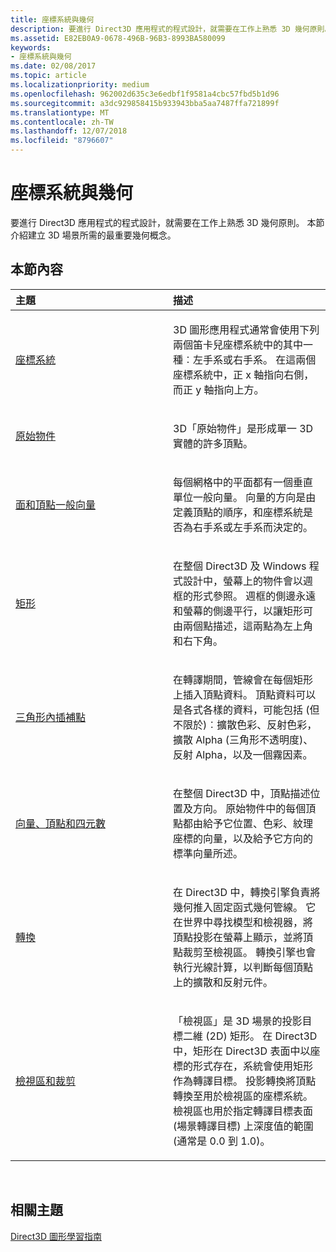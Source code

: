 ```yaml
---
title: 座標系統與幾何
description: 要進行 Direct3D 應用程式的程式設計，就需要在工作上熟悉 3D 幾何原則。 本節介紹建立 3D 場景所需的最重要幾何概念。
ms.assetid: E82EB0A9-0678-496B-96B3-8993BA580099
keywords:
- 座標系統與幾何
ms.date: 02/08/2017
ms.topic: article
ms.localizationpriority: medium
ms.openlocfilehash: 962002d635c3e6edbf1f9581a4cbc57fbd5b1d96
ms.sourcegitcommit: a3dc929858415b933943bba5aa7487ffa721899f
ms.translationtype: MT
ms.contentlocale: zh-TW
ms.lasthandoff: 12/07/2018
ms.locfileid: "8796607"
---
```

# <a name="coordinate-systems-and-geometry"></a>座標系統與幾何


要進行 Direct3D 應用程式的程式設計，就需要在工作上熟悉 3D 幾何原則。 本節介紹建立 3D 場景所需的最重要幾何概念。

## <a name="span-idin-this-sectionspanin-this-section"></a><span id="in-this-section"></span>本節內容


<table>
<colgroup>
<col width="50%" />
<col width="50%" />
</colgroup>
<thead>
<tr class="header">
<th align="left">主題</th>
<th align="left">描述</th>
</tr>
</thead>
<tbody>
<tr class="odd">
<td align="left"><p><a href="coordinate-systems.md">座標系統</a></p></td>
<td align="left"><p>3D 圖形應用程式通常會使用下列兩個笛卡兒座標系統中的其中一種︰左手系或右手系。 在這兩個座標系統中，正 x 軸指向右側，而正 y 軸指向上方。</p></td>
</tr>
<tr class="even">
<td align="left"><p><a href="primitives.md">原始物件</a></p></td>
<td align="left"><p>3D「原始物件」<em></em>是形成單一 3D 實體的許多頂點。</p></td>
</tr>
<tr class="odd">
<td align="left"><p><a href="face-and-vertex-normal-vectors.md">面和頂點一般向量</a></p></td>
<td align="left"><p>每個網格中的平面都有一個垂直單位一般向量。 向量的方向是由定義頂點的順序，和座標系統是否為右手系或左手系而決定的。</p></td>
</tr>
<tr class="even">
<td align="left"><p><a href="rectangles.md">矩形</a></p></td>
<td align="left"><p>在整個 Direct3D 及 Windows 程式設計中，螢幕上的物件會以週框的形式參照。 週框的側邊永遠和螢幕的側邊平行，以讓矩形可由兩個點描述，這兩點為左上角和右下角。</p></td>
</tr>
<tr class="odd">
<td align="left"><p><a href="triangle-interpolation.md">三角形內插補點</a></p></td>
<td align="left"><p>在轉譯期間，管線會在每個矩形上插入頂點資料。 頂點資料可以是各式各樣的資料，可能包括 (但不限於)︰擴散色彩、反射色彩，擴散 Alpha (三角形不透明度)、反射 Alpha，以及一個霧因素。</p></td>
</tr>
<tr class="even">
<td align="left"><p><a href="vectors--vertices--and-quaternions.md">向量、頂點和四元數</a></p></td>
<td align="left"><p>在整個 Direct3D 中，頂點描述位置及方向。 原始物件中的每個頂點都由給予它位置、色彩、紋理座標的向量，以及給予它方向的標準向量所述。</p></td>
</tr>
<tr class="odd">
<td align="left"><p><a href="transforms.md">轉換</a></p></td>
<td align="left"><p>在 Direct3D 中，轉換引擎負責將幾何推入固定函式幾何管線。 它在世界中尋找模型和檢視器，將頂點投影在螢幕上顯示，並將頂點裁剪至檢視區。 轉換引擎也會執行光線計算，以判斷每個頂點上的擴散和反射元件。</p></td>
</tr>
<tr class="even">
<td align="left"><p><a href="viewports-and-clipping.md">檢視區和裁剪</a></p></td>
<td align="left"><p>「檢視區」<em></em>是 3D 場景的投影目標二維 (2D) 矩形。 在 Direct3D 中，矩形在 Direct3D 表面中以座標的形式存在，系統會使用矩形作為轉譯目標。 投影轉換將頂點轉換至用於檢視區的座標系統。 檢視區也用於指定轉譯目標表面 (場景轉譯目標) 上深度值的範圍 (通常是 0.0 到 1.0)。</p></td>
</tr>
</tbody>
</table>

 

## <a name="span-idrelated-topicsspanrelated-topics"></a><span id="related-topics"></span>相關主題


[Direct3D 圖形學習指南](index.md)

 

 




